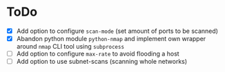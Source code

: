 # ToDo

- [x] Add option to configure `scan-mode` (set amount of ports to be scanned)
- [x] Abandon python module `python-nmap` and implement own wrapper around `nmap` CLI tool using `subprocess`
- [ ] Add option to configure `max-rate` to avoid flooding a host
- [ ] Add option to use subnet-scans (scanning whole networks)